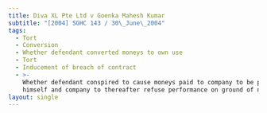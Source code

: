 ```yaml
---
title: Diva XL Pte Ltd v Goenka Mahesh Kumar
subtitle: "[2004] SGHC 143 / 30\_June\_2004"
tags:
  - Tort
  - Conversion
  - Whether defendant converted moneys to own use
  - Tort
  - Inducement of breach of contract
  - >-
    Whether defendant conspired to cause moneys paid to company to be paid to
    himself and company to thereafter refuse performance on ground of nonpayment
layout: single
---
```


